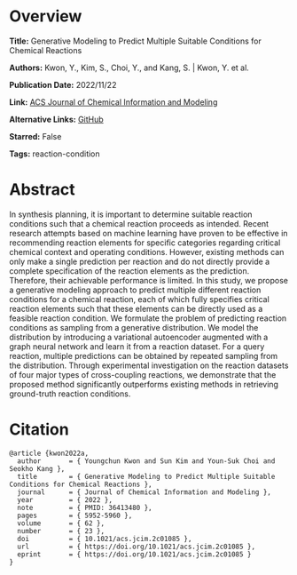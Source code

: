 # Overview
**Title:**
Generative Modeling to Predict Multiple Suitable Conditions for Chemical Reactions

**Authors:**
Kwon, Y., Kim, S., Choi, Y., and Kang, S. |
Kwon, Y. et al.

**Publication Date:**
2022/11/22

**Link:**
[ACS Journal of Chemical Information and Modeling](https://pubs.acs.org/doi/10.1021/acs.jcim.2c01085)

**Alternative Links:**
[GitHub](https://github.com/seokhokang/reaction_condition_vae)

**Starred:**
False

**Tags:**
reaction-condition


# Abstract
In synthesis planning, it is important to determine suitable reaction conditions such that a chemical reaction proceeds as intended.
Recent research attempts based on machine learning have proven to be effective in recommending reaction elements for specific categories regarding critical chemical context and operating conditions.
However, existing methods can only make a single prediction per reaction and do not directly provide a complete specification of the reaction elements as the prediction.
Therefore, their achievable performance is limited.
In this study, we propose a generative modeling approach to predict multiple different reaction conditions for a chemical reaction, each of which fully specifies critical reaction elements such that these elements can be directly used as a feasible reaction condition.
We formulate the problem of predicting reaction conditions as sampling from a generative distribution.
We model the distribution by introducing a variational autoencoder augmented with a graph neural network and learn it from a reaction dataset.
For a query reaction, multiple predictions can be obtained by repeated sampling from the distribution.
Through experimental investigation on the reaction datasets of four major types of cross-coupling reactions, we demonstrate that the proposed method significantly outperforms existing methods in retrieving ground-truth reaction conditions.


# Citation
```
@article {kwon2022a,
  author       = { Youngchun Kwon and Sun Kim and Youn-Suk Choi and Seokho Kang },
  title        = { Generative Modeling to Predict Multiple Suitable Conditions for Chemical Reactions },
  journal      = { Journal of Chemical Information and Modeling },
  year         = { 2022 },
  note         = { PMID: 36413480 },
  pages        = { 5952-5960 },
  volume       = { 62 },
  number       = { 23 },
  doi          = { 10.1021/acs.jcim.2c01085 },
  url          = { https://doi.org/10.1021/acs.jcim.2c01085 },
  eprint       = { https://doi.org/10.1021/acs.jcim.2c01085 }
}
```
